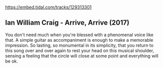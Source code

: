 https://embed.tidal.com/tracks/129313301

## Ian William Craig - Arrive, Arrive (2017)

You don't need much when you're blessed with a phenomenal voice like that. A
simple guitar as accompaniment is enough to make a memorable impression. So
lasting, so monumental in its simplicity, that you return to this song over and
over again to rest your head on this musical shoulder, sensing a feeling that
the circle will close at some point and everything will be ok.
